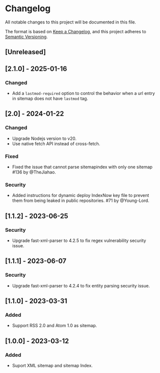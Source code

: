 # Changelog

All notable changes to this project will be documented in this file.

The format is based on [Keep a Changelog](https://keepachangelog.com/en/1.0.0/),
and this project adheres to [Semantic Versioning](https://semver.org/spec/v2.0.0.html).

## [Unreleased]

## [2.1.0] - 2025-01-16

### Changed
- Add a `lastmod-required` option to control the behavior when a url entry in sitemap does not have `lastmod` tag.

## [2.0] - 2024-01-22

### Changed

- Upgrade Nodejs version to v20.
- Use native fetch API instead of cross-fetch. 

### Fixed

-  Fixed the issue that cannot parse sitemapindex with only one sitemap #136 by @TheJiahao.

### Security

- Added instructions for dynamic deploy IndexNow key file to prevent them from being leaked in public repositories. #71 by @Young-Lord. 

## [1.1.2] - 2023-06-25

### Security

- Upgrade fast-xml-parser to 4.2.5 to fix regex vulnerability security issue.

## [1.1.1] - 2023-06-07

### Security

- Upgrade fast-xml-parser to 4.2.4 to fix entity parsing security issue.

## [1.1.0] - 2023-03-31

### Added

- Support RSS 2.0 and Atom 1.0 as sitemap.

## [1.0.0] - 2023-03-12

### Added

- Suport XML sitemap and sitemap Index.
